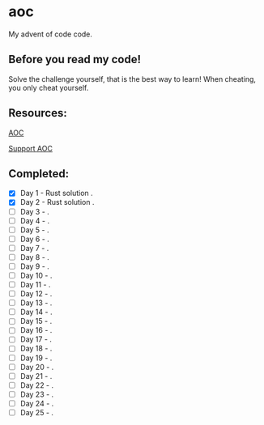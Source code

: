 # aoc
My advent of code code. 

## Before you read my code!
Solve the challenge yourself, that is the best way to learn!
When cheating, you only cheat yourself.

## Resources:

[AOC](https://adventofcode.com/2023/)

[Support AOC](https://adventofcode.com/2023/support)

## Completed:

- [x] Day 1  - Rust solution .
- [x] Day 2  - Rust solution .
- [ ] Day 3  - .
- [ ] Day 4  - .
- [ ] Day 5  - .
- [ ] Day 6  - .
- [ ] Day 7  - .
- [ ] Day 8  - .
- [ ] Day 9  - .
- [ ] Day 10 - .
- [ ] Day 11 - .
- [ ] Day 12 - .
- [ ] Day 13 - .
- [ ] Day 14 - .
- [ ] Day 15 - .
- [ ] Day 16 - .
- [ ] Day 17 - .
- [ ] Day 18 - .
- [ ] Day 19 - .
- [ ] Day 20 - .
- [ ] Day 21 - .
- [ ] Day 22 - .
- [ ] Day 23 - .
- [ ] Day 24 - .
- [ ] Day 25 - .

